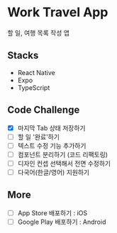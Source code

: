 # Work Travel App

할 일, 여행 목록 작성 앱

## Stacks

- React Native
- Expo
- TypeScript

## Code Challenge

- [x] 마지막 Tab 상태 저장하기
- [ ] 할 일 '완료'하기
- [ ] 텍스트 수정 기능 추가하기
- [ ] 컴포넌트 분리하기 (코드 리팩토링)
- [ ] 디자인 컨셉 선택해서 전면 수정하기
- [ ] 다국어(한글/영어) 지원하기

## More

- [ ] App Store 배포하기 : iOS
- [ ] Google Play 배포하기 : Android
